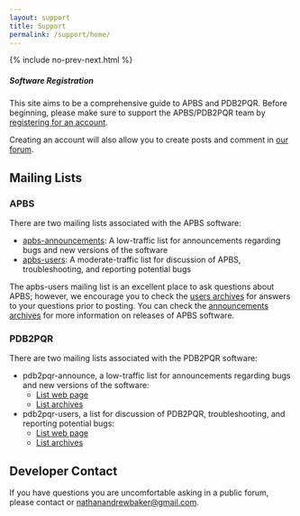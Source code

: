 ```yaml
---
layout: support
title: Support
permalink: /support/home/
---
```


{% include no-prev-next.html %}

<div class="note">
	<h5>Software Registration</h5>
	<p>This site aims to be a comprehensive guide to APBS and PDB2PQR. Before beginning, please make sure to support the APBS/PDB2PQR team by <a href="https://docs.google.com/forms/d/1CsftV09vLGIxeMHwevGy8SDVYKoihs8EWLNjsbjxIRw/viewform">registering for an account</a>.</p>
	<p>Creating an account will also allow you to create posts and comment in <a href="https://groups.google.com/forum/#!forum/apbs-users">our forum</a>.</p>

</div>


## Mailing Lists

### APBS

There are two mailing lists associated with the APBS software:

- [apbs-announcements](https://lists.sourceforge.net/lists/listinfo/apbs-users): A low-traffic list for announcements regarding bugs and new versions of the software
- [apbs-users](https://lists.sourceforge.net/lists/listinfo/apbs-announce): A moderate-traffic list for discussion of APBS, troubleshooting, and reporting potential bugs  

The apbs-users mailing list is an excellent place to ask questions about APBS; however, we encourage you to check the [users archives](https://groups.google.com/forum/#%21forum/apbs-users) for answers to your questions prior to posting. You can check the [announcements archives](https://groups.google.com/forum/#!forum/apbs-announcements) for more information on releases of APBS software.

### PDB2PQR

There are two mailing lists associated with the PDB2PQR software:

- pdb2pqr-announce, a low-traffic list for announcements regarding bugs and new versions of the software:
	- [List web page](https://lists.sourceforge.net/lists/listinfo/pdb2pqr-announce)
	- [List archives](http://sourceforge.net/p/pdb2pqr/mailman/pdb2pqr-announce)
- pdb2pqr-users, a list for discussion of PDB2PQR, troubleshooting, and reporting potential bugs:
	- [List web page](https://lists.sourceforge.net/lists/listinfo/pdb2pqr-users)
	- [List archives](http://sourceforge.net/p/pdb2pqr/mailman/pdb2pqr-users)

<!---
- Users with restricted access to Google Groups:
	- [APBS Users](https://lists.sourceforge.net/lists/listinfo/apbs-users)
	- [APBS Announcements](https://lists.sourceforge.net/lists/listinfo/apbs-announce)--->

## Developer Contact

If you have questions you are uncomfortable asking in a public forum, please contact or <a href="mailto:nathanandrewbaker@gmail.com">nathanandrewbaker@gmail.com</a>.
